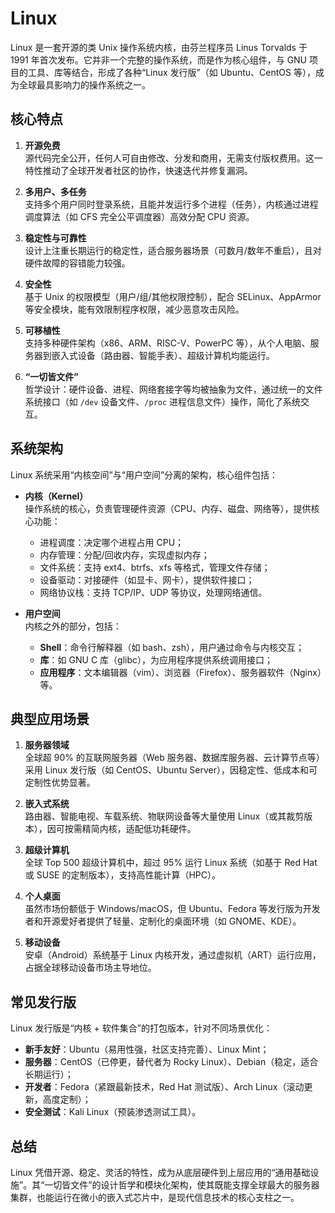 # Linux

Linux 是一套开源的类 Unix 操作系统内核，由芬兰程序员 Linus Torvalds 于 1991 年首次发布。它并非一个完整的操作系统，而是作为核心组件，与 GNU 项目的工具、库等结合，形成了各种“Linux 发行版”（如 Ubuntu、CentOS 等），成为全球最具影响力的操作系统之一。

## **核心特点**

1. **开源免费**  
   源代码完全公开，任何人可自由修改、分发和商用，无需支付版权费用。这一特性推动了全球开发者社区的协作，快速迭代并修复漏洞。

2. **多用户、多任务**  
   支持多个用户同时登录系统，且能并发运行多个进程（任务），内核通过进程调度算法（如 CFS 完全公平调度器）高效分配 CPU 资源。

3. **稳定性与可靠性**  
   设计上注重长期运行的稳定性，适合服务器场景（可数月/数年不重启），且对硬件故障的容错能力较强。

4. **安全性**  
   基于 Unix 的权限模型（用户/组/其他权限控制），配合 SELinux、AppArmor 等安全模块，能有效限制程序权限，减少恶意攻击风险。

5. **可移植性**  
   支持多种硬件架构（x86、ARM、RISC-V、PowerPC 等），从个人电脑、服务器到嵌入式设备（路由器、智能手表）、超级计算机均能运行。

6. **“一切皆文件”**  
   哲学设计：硬件设备、进程、网络套接字等均被抽象为文件，通过统一的文件系统接口（如 `/dev` 设备文件、`/proc` 进程信息文件）操作，简化了系统交互。

## **系统架构**

Linux 系统采用“内核空间”与“用户空间”分离的架构，核心组件包括：

- **内核（Kernel）**  
  操作系统的核心，负责管理硬件资源（CPU、内存、磁盘、网络等），提供核心功能：

  - 进程调度：决定哪个进程占用 CPU；
  - 内存管理：分配/回收内存，实现虚拟内存；
  - 文件系统：支持 ext4、btrfs、xfs 等格式，管理文件存储；
  - 设备驱动：对接硬件（如显卡、网卡），提供软件接口；
  - 网络协议栈：支持 TCP/IP、UDP 等协议，处理网络通信。

- **用户空间**  
  内核之外的部分，包括：
  - **Shell**：命令行解释器（如 bash、zsh），用户通过命令与内核交互；
  - **库**：如 GNU C 库（glibc），为应用程序提供系统调用接口；
  - **应用程序**：文本编辑器（vim）、浏览器（Firefox）、服务器软件（Nginx）等。

## **典型应用场景**

1. **服务器领域**  
   全球超 90% 的互联网服务器（Web 服务器、数据库服务器、云计算节点等）采用 Linux 发行版（如 CentOS、Ubuntu Server），因稳定性、低成本和可定制性优势显著。

2. **嵌入式系统**  
   路由器、智能电视、车载系统、物联网设备等大量使用 Linux（或其裁剪版本），因可按需精简内核，适配低功耗硬件。

3. **超级计算机**  
   全球 Top 500 超级计算机中，超过 95% 运行 Linux 系统（如基于 Red Hat 或 SUSE 的定制版本），支持高性能计算（HPC）。

4. **个人桌面**  
   虽然市场份额低于 Windows/macOS，但 Ubuntu、Fedora 等发行版为开发者和开源爱好者提供了轻量、定制化的桌面环境（如 GNOME、KDE）。

5. **移动设备**  
   安卓（Android）系统基于 Linux 内核开发，通过虚拟机（ART）运行应用，占据全球移动设备市场主导地位。

## **常见发行版**

Linux 发行版是“内核 + 软件集合”的打包版本，针对不同场景优化：

- **新手友好**：Ubuntu（易用性强，社区支持完善）、Linux Mint；
- **服务器**：CentOS（已停更，替代者为 Rocky Linux）、Debian（稳定，适合长期运行）；
- **开发者**：Fedora（紧跟最新技术，Red Hat 测试版）、Arch Linux（滚动更新，高度定制）；
- **安全测试**：Kali Linux（预装渗透测试工具）。

## **总结**

Linux 凭借开源、稳定、灵活的特性，成为从底层硬件到上层应用的“通用基础设施”。其“一切皆文件”的设计哲学和模块化架构，使其既能支撑全球最大的服务器集群，也能运行在微小的嵌入式芯片中，是现代信息技术的核心支柱之一。
